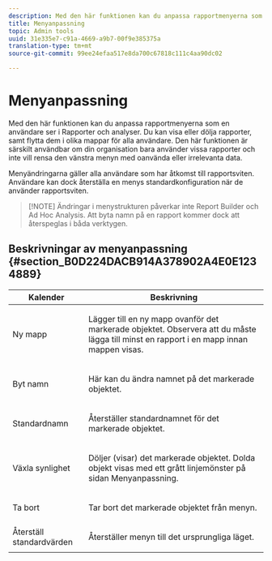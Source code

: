 ```yaml
---
description: Med den här funktionen kan du anpassa rapportmenyerna som en användare ser i Rapporter och analyser. Du kan visa eller dölja rapporter, samt flytta dem i olika mappar för alla användare. Den här funktionen är särskilt användbar om din organisation bara använder vissa rapporter och inte vill rensa den vänstra menyn med oanvända eller irrelevanta data.
title: Menyanpassning
topic: Admin tools
uuid: 31e335e7-c91a-4669-a9b7-00f9e385375a
translation-type: tm+mt
source-git-commit: 99ee24efaa517e8da700c67818c111c4aa90dc02

---
```



# Menyanpassning

Med den här funktionen kan du anpassa rapportmenyerna som en användare ser i Rapporter och analyser. Du kan visa eller dölja rapporter, samt flytta dem i olika mappar för alla användare. Den här funktionen är särskilt användbar om din organisation bara använder vissa rapporter och inte vill rensa den vänstra menyn med oanvända eller irrelevanta data.

Menyändringarna gäller alla användare som har åtkomst till rapportsviten. Användare kan dock återställa en menys standardkonfiguration när de använder rapportsviten.

> [!NOTE] Ändringar i menystrukturen påverkar inte Report Builder och Ad Hoc Analysis. Att byta namn på en rapport kommer dock att återspeglas i båda verktygen.

## Beskrivningar av menyanpassning {#section_B0D224DACB914A378902A4E0E1234889}

<table id="table_E609632569EB499184E56618C2CEF742"> 
 <thead> 
  <tr> 
   <th colname="col1" class="entry"> Kalender </th> 
   <th colname="col2" class="entry"> Beskrivning </th> 
  </tr> 
 </thead>
 <tbody> 
  <tr> 
   <td colname="col1"> <span class="wintitle"> Ny mapp</span> </td> 
   <td colname="col2"> <p> Lägger till en ny mapp ovanför det markerade objektet. Observera att du måste lägga till minst en rapport i en mapp innan mappen visas. </p> </td> 
  </tr> 
  <tr> 
   <td colname="col1"> <span class="wintitle"> Byt namn</span> </td> 
   <td colname="col2"> <p> Här kan du ändra namnet på det markerade objektet. </p> </td> 
  </tr> 
  <tr> 
   <td colname="col1"> <span class="wintitle"> Standardnamn</span> </td> 
   <td colname="col2"> <p> Återställer standardnamnet för det markerade objektet. </p> </td> 
  </tr> 
  <tr> 
   <td colname="col1"> <span class="wintitle"> Växla synlighet</span> </td> 
   <td colname="col2"> <p> Döljer (visar) det markerade objektet. Dolda objekt visas med ett grått linjemönster på sidan Menyanpassning. </p> </td> 
  </tr> 
  <tr> 
   <td colname="col1"> <span class="wintitle"> Ta bort</span> </td> 
   <td colname="col2"> <p> Tar bort det markerade objektet från menyn. </p> </td> 
  </tr> 
  <tr> 
   <td colname="col1"> <span class="wintitle"> Återställ standardvärden</span> </td> 
   <td colname="col2"> <p> Återställer menyn till det ursprungliga läget. </p> </td> 
  </tr> 
 </tbody> 
</table>

